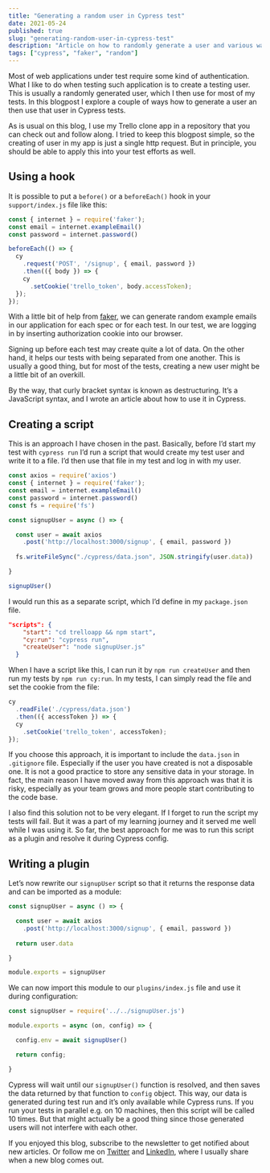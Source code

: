 ```yaml
---
title: "Generating a random user in Cypress test"
date: 2021-05-24
published: true
slug: "generating-random-user-in-cypress-test"
description: "Article on how to randomly generate a user and various ways how to use its data"
tags: ["cypress", "faker", "random"]
---
```


Most of web applications under test require some kind of authentication. What I like to do when testing such application is to create a testing user. This is usually a randomly generated user, which I then use for most of my tests. In this blogpost I explore a couple of ways how to generate a user an then use that user in Cypress tests. 

As is usual on this blog, I use my Trello clone app in a repository that you can check out and follow along. I tried to keep this blogpost simple, so the creating of user in my app is just a single http request. But in principle, you should be able to apply this into your test efforts as well.

## Using a hook
It is possible to put a `before()` or a `beforeEach()` hook in your `support/index.js` file like this:

```js [./cypress/support/index.js]
const { internet } = require('faker');
const email = internet.exampleEmail()
const password = internet.password()

beforeEach(() => {
  cy
    .request('POST', '/signup', { email, password })
    .then(({ body }) => {
    cy
      .setCookie('trello_token', body.accessToken);
  });
});
```
With a little bit of help from [faker](https://www.npmjs.com/package/faker), we can generate random example emails in our application for each spec or for each test. In our test, we are logging in by inserting authorization cookie into our browser. 

Signing up before each test may create quite a lot of data. On the other hand, it helps our tests with being separated from one another. This is usually a good thing, but for most of the tests, creating a new user might be a little bit of an overkill.

By the way, that curly bracket syntax is known as destructuring. It’s a JavaScript syntax, and I wrote <nuxt-link to="/using-destructuring-in-cypress">an article about how to use it in Cypress</nuxt-link>.

## Creating a script
This is an approach I have chosen in the past. Basically, before I’d start my test with `cypress run` I’d run a script that would create my test user and write it to a file. I’d then use that file in my test and log in with my user.

```js [signup.js]
const axios = require('axios')
const { internet } = require('faker');
const email = internet.exampleEmail()
const password = internet.password()
const fs = require('fs')

const signupUser = async () => {

  const user = await axios
    .post('http://localhost:3000/signup', { email, password })
      
  fs.writeFileSync("./cypress/data.json", JSON.stringify(user.data))

}

signupUser()
```
I would run this as a separate script, which I’d define in my `package.json` file.

```json [package.json]
"scripts": {
    "start": "cd trelloapp && npm start",
    "cy:run": "cypress run",
    "createUser": "node signupUser.js"
  }
```
When I have a script like this, I can run it by `npm run createUser` and then run my tests by `npm run cy:run`. In my tests, I can simply read the file and set the cookie from the file:
```js
cy
  .readFile('./cypress/data.json')
  .then(({ accessToken }) => {
  cy
    .setCookie('trello_token', accessToken);
}); 
```
If you choose this approach, it is important to include the `data.json` in `.gitignore` file. Especially if the user you have created is not a disposable one. It is not a good practice to store any sensitive data in your storage. In fact, the main reason I have moved away from this approach was that it is risky, especially as your team grows and more people start contributing to the code base.

I also find this solution not to be very elegant. If I forget to run the script my tests will fail. But it was a part of my learning journey and it served me well while I was using it. So far, the best approach for me was to run this script as a plugin and resolve it during Cypress config.

## Writing a plugin
Let’s now rewrite our `signupUser` script so that it returns the response data and can be imported as a module:
```js {6,10} [signupUser.js] 
const signupUser = async () => {

  const user = await axios
    .post('http://localhost:3000/signup', { email, password })
      
  return user.data

}

module.exports = signupUser
```

We can now import this module to our `plugins/index.js` file and use it during configuration:
```js [cypress/plugins/index.js]
const signupUser = require('../../signupUser.js')

module.exports = async (on, config) => {

  config.env = await signupUser()

  return config;

}
```

Cypress will wait until our `signupUser()` function is resolved, and then saves the data returned by that function to `config` object. This way, our data is generated during test run and it’s only available while Cypress runs. If you run your tests in parallel e.g. on 10 machines, then this script will be called 10 times. But that might actually be a good thing since those generated users will not interfere with each other.

If you enjoyed this blog, subscribe to the newsletter to get notified about new articles. Or follow me on [Twitter](https://twitter.com/filip_hric/) and [LinkedIn](https://www.linkedin.com/in/filip-hric-11a5b1126/), where I usually share when a new blog comes out.
